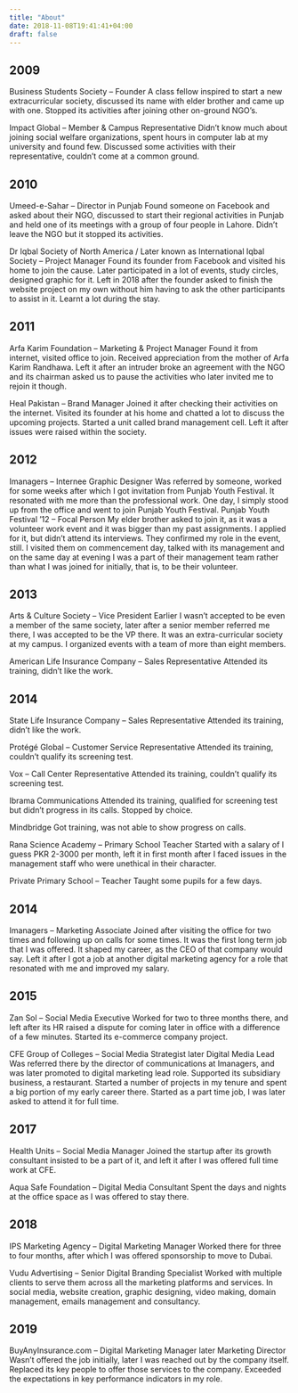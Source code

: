 ```yaml
---
title: "About"
date: 2018-11-08T19:41:41+04:00
draft: false
---
```


## 2009
Business Students Society – Founder
A class fellow inspired to start a new extracurricular society, discussed its name with elder brother and came up with one. Stopped its activities after joining other on-ground NGO’s.

Impact Global – Member & Campus Representative
Didn’t know much about joining social welfare organizations, spent hours in computer lab at my university and found few. Discussed some activities with their representative, couldn’t come at a common ground.

## 2010
Umeed-e-Sahar – Director in Punjab
Found someone on Facebook and asked about their NGO, discussed to start their regional activities in Punjab and held one of its meetings with a group of four people in Lahore. Didn’t leave the NGO but it stopped its activities.

Dr Iqbal Society of North America / Later known as International Iqbal Society – Project Manager
Found its founder from Facebook and visited his home to join the cause. Later participated in a lot of events, study circles, designed graphic for it. Left in 2018 after the founder asked to finish the website project on my own without him having to ask the other participants to assist in it. Learnt a lot during the stay.

## 2011
Arfa Karim Foundation – Marketing & Project Manager
Found it from internet, visited office to join. Received appreciation from the mother of Arfa Karim Randhawa. Left it after an intruder broke an agreement with the NGO and its chairman asked us to pause the activities who later invited me to rejoin it though.

Heal Pakistan – Brand Manager
Joined it after checking their activities on the internet. Visited its founder at his home and chatted a lot to discuss the upcoming projects. Started a unit called brand management cell. Left it after issues were raised within the society.

## 2012
Imanagers – Internee Graphic Designer
Was referred by someone, worked for some weeks after which I got invitation from Punjab Youth Festival. It resonated with me more than the professional work. One day, I simply stood up from the office and went to join Punjab Youth Festival.
Punjab Youth Festival ’12 – Focal Person
My elder brother asked to join it, as it was a volunteer work event and it was bigger than my past assignments. I applied for it, but didn’t attend its interviews. They confirmed my role in the event, still. I visited them on commencement day, talked with its management and on the same day at evening I was a part of their management team rather than what I was joined for initially, that is, to be their volunteer.

## 2013
Arts & Culture Society – Vice President
Earlier I wasn’t accepted to be even a member of the same society, later after a senior member referred me there, I was accepted to be the VP there. It was an extra-curricular society at my campus. I organized events with a team of more than eight members.

American Life Insurance Company – Sales Representative
Attended its training, didn’t like the work.

## 2014
State Life Insurance Company – Sales Representative
Attended its training, didn’t like the work.

Protégé Global – Customer Service Representative
Attended its training, couldn’t qualify its screening test.

Vox – Call Center Representative
Attended its training, couldn’t qualify its screening test.

Ibrama Communications
Attended its training, qualified for screening test but didn’t progress in its calls. Stopped by choice.

Mindbridge
Got training, was not able to show progress on calls.

Rana Science Academy – Primary School Teacher
Started with a salary of I guess PKR 2-3000 per month, left it in first month after I faced issues in the management staff who were unethical in their character.

Private Primary School – Teacher
Taught some pupils for a few days.

## 2014
Imanagers – Marketing Associate
Joined after visiting the office for two times and following up on calls for some times. It was the first long term job that I was offered. It shaped my career, as the CEO of that company would say. Left it after I got a job at another digital marketing agency for a role that resonated with me and improved my salary.

## 2015
Zan Sol – Social Media Executive
Worked for two to three months there, and left after its HR raised a dispute for coming later in office with a difference of a few minutes. Started its e-commerce company project.

CFE Group of Colleges – Social Media Strategist later Digital Media Lead
Was referred there by the director of communications at Imanagers, and was later promoted to digital marketing lead role. Supported its subsidiary business, a restaurant. Started a number of projects in my tenure and spent a big portion of my early career there. Started as a part time job, I was later asked to attend it for full time.

## 2017
Health Units – Social Media Manager
Joined the startup after its growth consultant insisted to be a part of it, and left it after I was offered full time work at CFE.

Aqua Safe Foundation – Digital Media Consultant
Spent the days and nights at the office space as I was offered to stay there.

## 2018
IPS Marketing Agency – Digital Marketing Manager
Worked there for three to four months, after which I was offered sponsorship to move to Dubai.

Vudu Advertising – Senior Digital Branding Specialist
Worked with multiple clients to serve them across all the marketing platforms and services. In social media, website creation, graphic designing, video making, domain management, emails management and consultancy.

## 2019
BuyAnyInsurance.com – Digital Marketing Manager later Marketing Director
Wasn’t offered the job initially, later I was reached out by the company itself. Replaced its key people to offer those services to the company. Exceeded the expectations in key performance indicators in my role.
